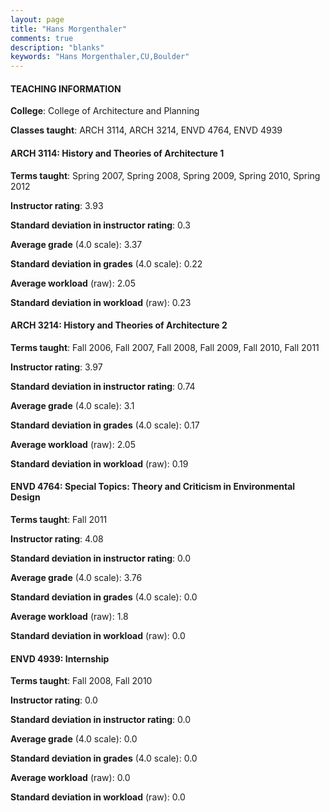```yaml
---
layout: page
title: "Hans Morgenthaler" 
comments: true
description: "blanks"
keywords: "Hans Morgenthaler,CU,Boulder"
---
```

<head>
<script src="https://ajax.googleapis.com/ajax/libs/jquery/2.1.3/jquery.min.js"></script>
<script src="https://dl.dropboxusercontent.com/s/pc42nxpaw1ea4o9/highcharts.js?dl=0"></script>
<!-- <script src="../assets/js/highcharts.js"></script> -->
<style type="text/css">@font-face {
	font-family: "Bebas Neue";
	src: url(https://www.filehosting.org/file/details/544349/BebasNeue Regular.otf) format("opentype");
	}
	h1.Bebas { 
		font-family: "Bebas Neue", Verdana, Tahoma;
	}
</style>
</head>
	   
#### TEACHING INFORMATION

**College**: College of Architecture and Planning

**Classes taught**: ARCH 3114, ARCH 3214, ENVD 4764, ENVD 4939

#### ARCH 3114: History and Theories of Architecture 1

**Terms taught**: Spring 2007, Spring 2008, Spring 2009, Spring 2010, Spring 2012

**Instructor rating**: 3.93

**Standard deviation in instructor rating**: 0.3

**Average grade** (4.0 scale): 3.37

**Standard deviation in grades** (4.0 scale): 0.22

**Average workload** (raw): 2.05

**Standard deviation in workload** (raw): 0.23

#### ARCH 3214: History and Theories of Architecture 2

**Terms taught**: Fall 2006, Fall 2007, Fall 2008, Fall 2009, Fall 2010, Fall 2011

**Instructor rating**: 3.97

**Standard deviation in instructor rating**: 0.74

**Average grade** (4.0 scale): 3.1

**Standard deviation in grades** (4.0 scale): 0.17

**Average workload** (raw): 2.05

**Standard deviation in workload** (raw): 0.19

#### ENVD 4764: Special Topics: Theory and Criticism in Environmental Design

**Terms taught**: Fall 2011

**Instructor rating**: 4.08

**Standard deviation in instructor rating**: 0.0

**Average grade** (4.0 scale): 3.76

**Standard deviation in grades** (4.0 scale): 0.0

**Average workload** (raw): 1.8

**Standard deviation in workload** (raw): 0.0

#### ENVD 4939: Internship

**Terms taught**: Fall 2008, Fall 2010

**Instructor rating**: 0.0

**Standard deviation in instructor rating**: 0.0

**Average grade** (4.0 scale): 0.0

**Standard deviation in grades** (4.0 scale): 0.0

**Average workload** (raw): 0.0

**Standard deviation in workload** (raw): 0.0

